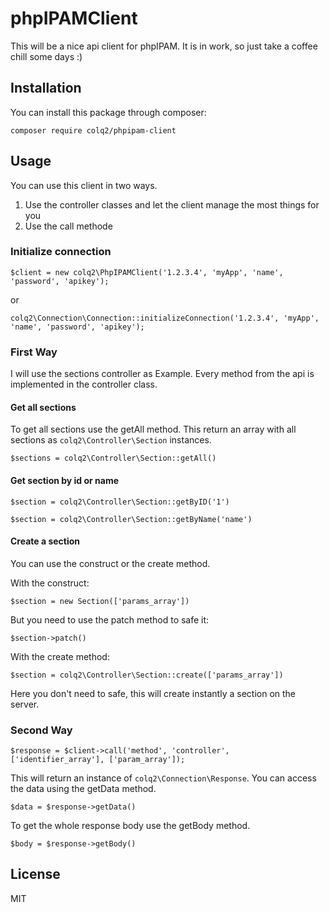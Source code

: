 # phpIPAMClient

This will be a nice api client for phpIPAM. It is in work, so just take a coffee chill some days :)

## Installation
You can install this package through composer:

`composer require colq2/phpipam-client`

## Usage

You can use this client in two ways.
1. Use the controller classes and let the client manage the most things for you
2. Use the call methode

### Initialize connection

`$client = new colq2\PhpIPAMClient('1.2.3.4', 'myApp', 'name', 'password', 'apikey');`

or

`colq2\Connection\Connection::initializeConnection('1.2.3.4', 'myApp', 'name', 'password', 'apikey');`

### First Way

I will use the sections controller as Example.
Every method from the api is implemented in the controller class.

#### Get all sections

To get all sections use the getAll method. This return an array with all sections as `colq2\Controller\Section` instances.

`$sections = colq2\Controller\Section::getAll()`

#### Get section by id or name
`$section = colq2\Controller\Section::getByID('1')`

`$section = colq2\Controller\Section::getByName('name')`

#### Create a section
You can use the construct or the create method.

With the construct:

`$section = new Section(['params_array'])`

But you need to use the patch method to safe it:

`$section->patch()`

With the create method:

`$section = colq2\Controller\Section::create(['params_array'])`

Here you don't need to safe, this will create instantly a section on the server.

### Second Way
`$response = $client->call('method', 'controller', ['identifier_array'], ['param_array']);`

This will return an instance of `colq2\Connection\Response`.
You can access the data using the getData method.

`$data = $response->getData()`

To get the whole response body use the getBody method.

`$body = $response->getBody()`

## License
MIT